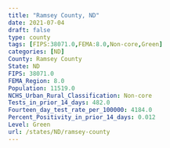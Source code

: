 ```yaml
---
title: "Ramsey County, ND"
date: 2021-07-04
draft: false
type: county
tags: [FIPS:38071.0,FEMA:8.0,Non-core,Green]
categories: [ND]
County: Ramsey County
State: ND
FIPS: 38071.0
FEMA_Region: 8.0
Population: 11519.0
NCHS_Urban_Rural_Classification: Non-core
Tests_in_prior_14_days: 482.0
Fourteen_day_test_rate_per_100000: 4184.0
Percent_Positivity_in_prior_14_days: 0.012
Level: Green
url: /states/ND/ramsey-county
---
```



